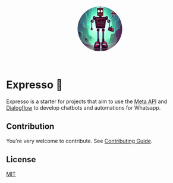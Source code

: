 <p align="center">
  <a href="https://vitejs.dev" target="_blank" rel="noopener noreferrer">
    <img width="120" src="./public/expresso.webp" alt="Expresso logo" style="border-radius:100%"/>
  </a>
</p>
<br/>

# Expresso 🤖

Expresso is a starter for projects that aim to use the [Meta API](https://developers.facebook.com/docs/whatsapp/) and [Dialogflow](https://cloud.google.com/dialogflow/docs/) to develop chatbots and automations for Whatsapp.

## Contribution

You're very welcome to contribute.
See [Contributing Guide](CONTRIBUTING.md).

## License

[MIT](LICENSE.md)